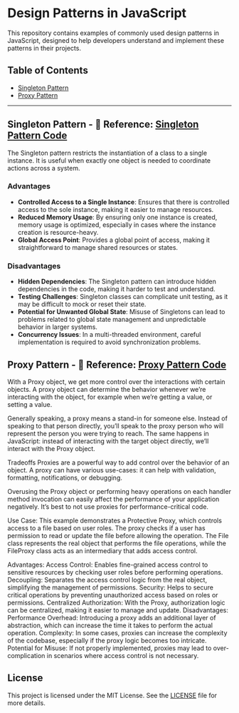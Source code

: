 # Design Patterns in JavaScript

This repository contains examples of commonly used design patterns in JavaScript, designed to help developers understand and implement these patterns in their projects.

## Table of Contents
- [Singleton Pattern](#singleton-pattern)
- [Proxy Pattern](#proxy-pattern)

---
## Singleton Pattern - 🔗 **Reference:** [Singleton Pattern Code](singletonPattern/counter.js)
The Singleton pattern restricts the instantiation of a class to a single instance. It is useful when exactly one object is needed to coordinate actions across a system.

### Advantages
- **Controlled Access to a Single Instance**: Ensures that there is controlled access to the sole instance, making it easier to manage resources.
- **Reduced Memory Usage**: By ensuring only one instance is created, memory usage is optimized, especially in cases where the instance creation is resource-heavy.
- **Global Access Point**: Provides a global point of access, making it straightforward to manage shared resources or states.

### Disadvantages
- **Hidden Dependencies**: The Singleton pattern can introduce hidden dependencies in the code, making it harder to test and understand.
- **Testing Challenges**: Singleton classes can complicate unit testing, as it may be difficult to mock or reset their state.
- **Potential for Unwanted Global State**: Misuse of Singletons can lead to problems related to global state management and unpredictable behavior in larger systems.
- **Concurrency Issues**: In a multi-threaded environment, careful implementation is required to avoid synchronization problems.

## Proxy Pattern - 🔗 **Reference:** [Proxy Pattern Code](proxyPattern/FileProxy.js)
With a Proxy object, we get more control over the interactions with certain objects. A proxy object can determine the behavior whenever we’re interacting with the object, for example when we’re getting a value, or setting a value.

Generally speaking, a proxy means a stand-in for someone else. Instead of speaking to that person directly, you’ll speak to the proxy person who will represent the person you were trying to reach. The same happens in JavaScript: instead of interacting with the target object directly, we’ll interact with the Proxy object.


Tradeoffs
Proxies are a powerful way to add control over the behavior of an object. A proxy can have various use-cases: it can help with validation, formatting, notifications, or debugging.

Overusing the Proxy object or performing heavy operations on each handler method invocation can easily affect the performance of your application negatively. It’s best to not use proxies for performance-critical code.

Use Case:
This example demonstrates a Protective Proxy, which controls access to a file based on user roles. The proxy checks if a user has permission to read or update the file before allowing the operation. The File class represents the real object that performs the file operations, while the FileProxy class acts as an intermediary that adds access control.

Advantages:
Access Control: Enables fine-grained access control to sensitive resources by checking user roles before performing operations.
Decoupling: Separates the access control logic from the real object, simplifying the management of permissions.
Security: Helps to secure critical operations by preventing unauthorized access based on roles or permissions.
Centralized Authorization: With the Proxy, authorization logic can be centralized, making it easier to manage and update.
Disadvantages:
Performance Overhead: Introducing a proxy adds an additional layer of abstraction, which can increase the time it takes to perform the actual operation.
Complexity: In some cases, proxies can increase the complexity of the codebase, especially if the proxy logic becomes too intricate.
Potential for Misuse: If not properly implemented, proxies may lead to over-complication in scenarios where access control is not necessary.


## License
This project is licensed under the MIT License. See the [LICENSE](LICENSE) file for more details.


